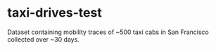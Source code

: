 # taxi-drives-test
Dataset containing mobility traces of ~500 taxi cabs in San Francisco collected over ~30 days.
